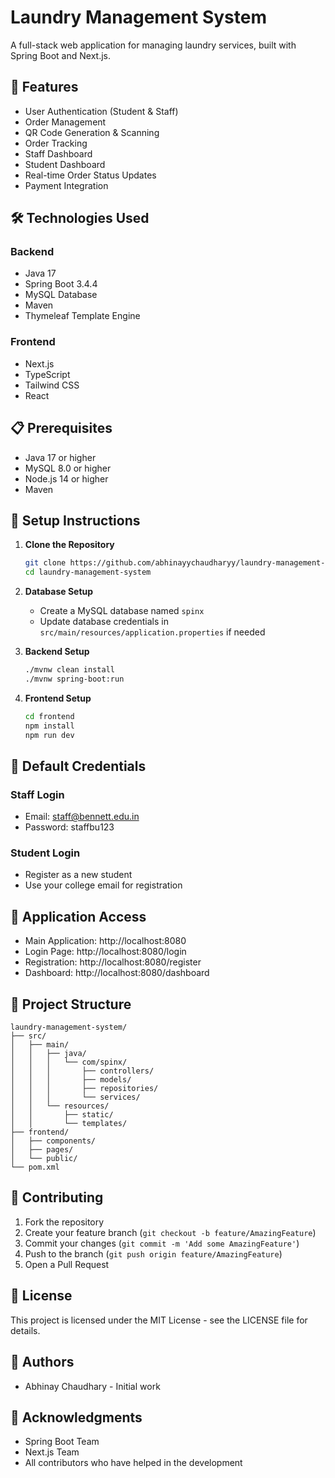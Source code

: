 # Laundry Management System

A full-stack web application for managing laundry services, built with Spring Boot and Next.js.

## 🚀 Features

- User Authentication (Student & Staff)
- Order Management
- QR Code Generation & Scanning
- Order Tracking
- Staff Dashboard
- Student Dashboard
- Real-time Order Status Updates
- Payment Integration

## 🛠️ Technologies Used

### Backend
- Java 17
- Spring Boot 3.4.4
- MySQL Database
- Maven
- Thymeleaf Template Engine

### Frontend
- Next.js
- TypeScript
- Tailwind CSS
- React

## 📋 Prerequisites

- Java 17 or higher
- MySQL 8.0 or higher
- Node.js 14 or higher
- Maven

## 🔧 Setup Instructions

1. **Clone the Repository**
   ```bash
   git clone https://github.com/abhinayychaudharyy/laundry-management-system.git
   cd laundry-management-system
   ```

2. **Database Setup**
   - Create a MySQL database named `spinx`
   - Update database credentials in `src/main/resources/application.properties` if needed

3. **Backend Setup**
   ```bash
   ./mvnw clean install
   ./mvnw spring-boot:run
   ```

4. **Frontend Setup**
   ```bash
   cd frontend
   npm install
   npm run dev
   ```

## 🔐 Default Credentials

### Staff Login
- Email: staff@bennett.edu.in
- Password: staffbu123

### Student Login
- Register as a new student
- Use your college email for registration

## 📱 Application Access

- Main Application: http://localhost:8080
- Login Page: http://localhost:8080/login
- Registration: http://localhost:8080/register
- Dashboard: http://localhost:8080/dashboard

## 🎯 Project Structure

```
laundry-management-system/
├── src/
│   ├── main/
│   │   ├── java/
│   │   │   └── com/spinx/
│   │   │       ├── controllers/
│   │   │       ├── models/
│   │   │       ├── repositories/
│   │   │       └── services/
│   │   └── resources/
│   │       ├── static/
│   │       └── templates/
├── frontend/
│   ├── components/
│   ├── pages/
│   └── public/
└── pom.xml
```

## 🤝 Contributing

1. Fork the repository
2. Create your feature branch (`git checkout -b feature/AmazingFeature`)
3. Commit your changes (`git commit -m 'Add some AmazingFeature'`)
4. Push to the branch (`git push origin feature/AmazingFeature`)
5. Open a Pull Request

## 📝 License

This project is licensed under the MIT License - see the LICENSE file for details.

## 👥 Authors

- Abhinay Chaudhary - Initial work

## 🙏 Acknowledgments

- Spring Boot Team
- Next.js Team
- All contributors who have helped in the development
